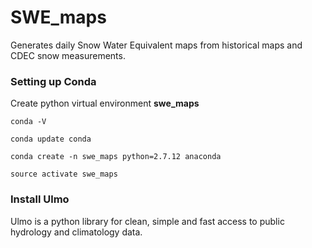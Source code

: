 # SWE_maps
Generates daily Snow Water Equivalent maps from historical maps and CDEC snow measurements.

### Setting up Conda
Create python virtual environment **swe_maps**

`conda -V`

`conda update conda`

`conda create -n swe_maps python=2.7.12 anaconda`

`source activate swe_maps`

### Install Ulmo
Ulmo is a python library for clean, simple and fast access to public hydrology and climatology data.
